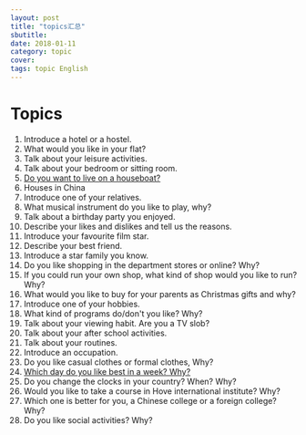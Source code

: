 ```yaml
---
layout: post
title: "topics汇总"
sbutitle: 
date: 2018-01-11
category: topic
cover: 
tags: topic English
---
```


# Topics

1. Introduce a hotel or a hostel.
2. What would you like in your flat?
3. Talk about your leisure activities.
4. Talk about your bedroom or sitting room.
5. [Do you want to live on a houseboat?](http://hxy.cool/topic/2018/01/11/do-you-want-to-live-on-a-houseboat.html)
6. Houses in China
7. Introduce one of your relatives.
8. What musical instrument do you like to play, why?
9. Talk about a birthday party you enjoyed.
10. Describe your likes and dislikes and tell us the reasons.
11. Introduce your favourite film star.
12. Describe your best friend.
13. Introduce a star family you know.
14. Do you like shopping in the department stores or online? Why?
15. If you could run your own shop, what kind of shop would you like to run? Why?
16. What would you like to buy for your parents as Christmas gifts and why?
17. Introduce one of your hobbies.
18. What kind of programs do/don't you like? Why?
19. Talk about your viewing habit. Are you a TV slob?
20. Talk about your after school activities.
21. Talk about your routines.
22. Introduce an occupation.
23. Do you like casual clothes or formal clothes, Why?
24. [Which day do you like best in a week? Why?](http://hxy.cool/topic/2018/01/11/which-day-do-you-like-most.html)
25. Do you change the clocks in your country? When? Why?
26. Would you like to take a course in Hove international institute? Why?
27. Which one is better for you, a Chinese college or a foreign college? Why?
28. Do you like social activities? Why?

